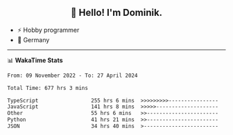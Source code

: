 <h2 align="center">👋 Hello! I'm Dominik.</h2>

- ⚡ Hobby programmer
- 📍 Germany

---
📊 **WakaTime Stats**
<!--START_SECTION:waka-->

```txt
From: 09 November 2022 - To: 27 April 2024

Total Time: 677 hrs 3 mins

TypeScript                 255 hrs 6 mins  >>>>>>>>>----------------   37.68 %
JavaScript                 141 hrs 8 mins  >>>>>--------------------   20.85 %
Other                      55 hrs 6 mins   >>-----------------------   08.14 %
Python                     41 hrs 21 mins  >>-----------------------   06.11 %
JSON                       34 hrs 40 mins  >------------------------   05.12 %
```

<!--END_SECTION:waka-->
